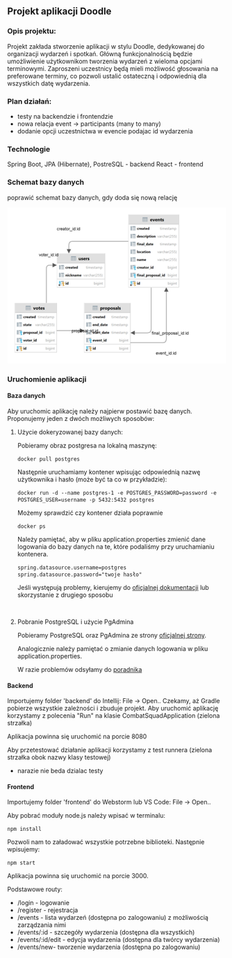 ## Projekt aplikacji Doodle

### Opis projektu:

Projekt zakłada stworzenie aplikacji w stylu Doodle, dedykowanej do organizacji wydarzeń i spotkań. 
Główną funkcjonalnością będzie umożliwienie użytkownikom tworzenia wydarzeń z wieloma opcjami terminowymi. 
Zaproszeni uczestnicy będą mieli możliwość głosowania na preferowane terminy, co pozwoli ustalić ostateczną i 
odpowiednią dla wszystkich datę wydarzenia.

### Plan działań:
* testy na backendzie i frontendzie
* nowa relacja event -> participants (many to many)
* dodanie opcji uczestnictwa w evencie podajac id wydarzenia

### Technologie

Spring Boot, JPA (Hibernate), PostreSQL - backend
React - frontend

### Schemat bazy danych 

poprawić schemat bazy danych, gdy doda się nową relację

![db_diagram.jpg](assets/db_diagram.png)

### Uruchomienie aplikacji

#### Baza danych

Aby uruchomic aplikację należy najpierw postawić bazę danych. Proponujemy jeden z dwóch możliwych sposobów:

1) Użycie dokeryzowanej bazy danych:

    Pobieramy obraz postgresa na lokalną maszynę:
    
    ```
    docker pull postgres
    ```
    
    Następnie uruchamiamy kontener wpisując odpowiednią nazwę użytkownika i hasło (może być ta co w przykładzie):
    
    ```
    docker run -d --name postgres-1 -e POSTGRES_PASSWORD=password -e POSTGRES_USER=username -p 5432:5432 postgres
    ```
    
    Możemy sprawdzić czy kontener działa poprawnie
    
    ```
    docker ps
    ```
    
    Należy pamiętać, aby w pliku application.properties zmienić dane logowania do bazy danych na te, które podaliśmy przy uruchamianiu kontenera.
    
    ```properties
    spring.datasource.username=postgres
    spring.datasource.password="twoje hasło"
    ```
    
    Jeśli występują problemy, kierujemy do [oficjalnej dokumentacji](https://www.docker.com/blog/how-to-use-the-postgres-docker-official-image/) lub skorzystanie z drugiego sposobu

<br>

2) Pobranie PostgreSQL i użycie PgAdmina

    Pobieramy PostgreSQL oraz PgAdmina ze strony [oficjalnej strony](https://www.postgresql.org/download/).
    
    Analogicznie należy pamiętać o zmianie danych logowania w pliku application.properties.
    
    W razie problemów odsyłamy do [poradnika](https://www.youtube.com/watch?v=0n41UTkOBb0&ab_channel=GeekyScript)

#### Backend

Importujemy folder 'backend' do Intellij: File -> Open.. Czekamy, aż Gradle pobierze wszystkie zależności i 
zbuduje projekt. Aby uruchomić aplikację korzystamy z polecenia "Run" na klasie CombatSquadApplication (zielona strzałka)

Aplikacja powinna się uruchomić na porcie 8080

Aby przetestować działanie aplikacji korzystamy z test runnera (zielona strzałka obok nazwy klasy testowej)
- narazie nie beda dzialac testy

#### Frontend

Importujemy folder 'frontend' do Webstorm lub VS Code: File -> Open.. 

Aby pobrać moduły node.js należy wpisać w terminalu:
```
npm install
```
Pozwoli nam to załadować wszystkie potrzebne biblioteki. Następnie wpisujemy:
```
npm start
```

Aplikacja powinna się uruchomić na porcie 3000.

Podstawowe routy:
* /login - logowanie
* /register - rejestracja
* /events - lista wydarzeń (dostępna po zalogowaniu) z możliwością zarządzania nimi
* /events/:id - szczegóły wydarzenia (dostępna dla wszystkich)
* /events/:id/edit - edycja wydarzenia (dostępna dla twórcy wydarzenia)
* /events/new- tworzenie wydarzenia (dostępna po zalogowaniu)

